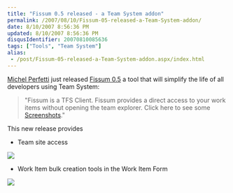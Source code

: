 ```yaml
---
title: "Fissum 0.5 released - a Team System addon"
permalink: /2007/08/10/Fissum-05-released-a-Team-System-addon/
date: 8/10/2007 8:56:36 PM
updated: 8/10/2007 8:56:36 PM
disqusIdentifier: 20070810085636
tags: ["Tools", "Team System"]
alias:
 - /post/Fissum-05-released-a-Team-System-addon.aspx/index.html
---
```

[Michel Perfetti](http://www.techheadbrothers.com/Auteurs.aspx/michel-perfetti) just released [Fissum 0.5](http://www.codeplex.com/fissum/Release/ProjectReleases.aspx?ReleaseId=3464) a tool that will simplify the life of all developers using Team System:

> "Fissum is a TFS Client. Fissum provides a direct access to your work items without opening the team explorer. Click here to see some [Screenshots](http://www.codeplex.com/fissum/Wiki/View.aspx?title=Screenshots&referringTitle=Home)."
<!-- more -->

This new release provides

*   Team site access 

![](http://www.techheadbrothers.com/images/WindowsLiveWriter/Fissum0.5_A922/image_thumb_thumb.png)

*   Work Item bulk creation tools in the Work Item Form 

![](http://www.codeplex.com/fissum/Project/FileDownload.aspx?DownloadId=17170)
